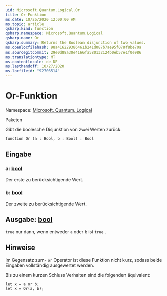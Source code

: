 ```yaml
---
uid: Microsoft.Quantum.Logical.Or
title: Or-Funktion
ms.date: 10/26/2020 12:00:00 AM
ms.topic: article
qsharp.kind: function
qsharp.namespace: Microsoft.Quantum.Logical
qsharp.name: Or
qsharp.summary: Returns the Boolean disjunction of two values.
ms.openlocfilehash: 98a416229386461b241d087b7ae95f078f8be70a
ms.sourcegitcommit: 29e0d88a30e4166fa580132124b0eb57e1f0e986
ms.translationtype: MT
ms.contentlocale: de-DE
ms.lasthandoff: 10/27/2020
ms.locfileid: "92706514"
---
```

# <a name="or-function"></a>Or-Funktion

Namespace: [Microsoft. Quantum. Logical](xref:Microsoft.Quantum.Logical)

Paketen [](https://nuget.org/packages/)


Gibt die boolesche Disjunktion von zwei Werten zurück.

```qsharp
function Or (a : Bool, b : Bool) : Bool
```


## <a name="input"></a>Eingabe

### <a name="a--bool"></a>a: [bool](xref:microsoft.quantum.lang-ref.bool)

Der erste zu berücksichtigende Wert.


### <a name="b--bool"></a>b: [bool](xref:microsoft.quantum.lang-ref.bool)

Der zweite zu berücksichtigende Wert.



## <a name="output--bool"></a>Ausgabe: [bool](xref:microsoft.quantum.lang-ref.bool)

`true` nur dann, wenn entweder `a` oder `b` ist `true` .

## <a name="remarks"></a>Hinweise

Im Gegensatz zum- `or` Operator ist diese Funktion nicht kurz, sodass beide Eingaben vollständig ausgewertet werden.

Bis zu einem kurzen Schluss Verhalten sind die folgenden äquivalent:

```Q#
let x = a or b;
let x = Or(a, b);
```